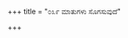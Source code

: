 +++
title = "೦೩೯ ಮಾತುಗಳು ಸೊಗಸುವುದೆ"

+++
<div class="audioEmbed"  src="https://archive.org/download/kumAra-vyAsa-bhArata_kaGaPa_with_metadata/03_araNya__16__039_mAtugaLu_sogasuvude.mp3" caption="ಗ-ಪ"></div>